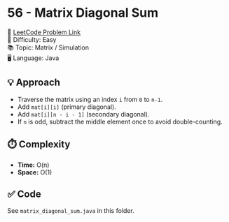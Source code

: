 # 56 - Matrix Diagonal Sum

🔗 [LeetCode Problem Link](https://leetcode.com/problems/matrix-diagonal-sum/)  
📌 Difficulty: Easy  
📚 Topic: Matrix / Simulation  
🖥️ Language: Java  

## 💡 Approach
- Traverse the matrix using an index `i` from `0` to `n-1`.  
- Add `mat[i][i]` (primary diagonal).  
- Add `mat[i][n - i - 1]` (secondary diagonal).  
- If `n` is odd, subtract the middle element once to avoid double-counting.  

## ⏱️ Complexity
- **Time:** O(n)  
- **Space:** O(1)  

## ✅ Code
See `matrix_diagonal_sum.java` in this folder.

